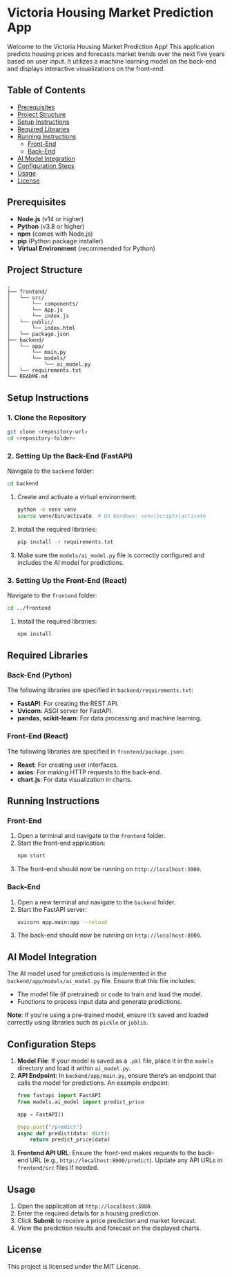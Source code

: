 
# Victoria Housing Market Prediction App

Welcome to the Victoria Housing Market Prediction App! This application predicts housing prices and forecasts market trends over the next five years based on user input. It utilizes a machine learning model on the back-end and displays interactive visualizations on the front-end.

## Table of Contents
- [Prerequisites](#prerequisites)
- [Project Structure](#project-structure)
- [Setup Instructions](#setup-instructions)
- [Required Libraries](#required-libraries)
- [Running Instructions](#running-instructions)
  - [Front-End](#front-end)
  - [Back-End](#back-end)
- [AI Model Integration](#ai-model-integration)
- [Configuration Steps](#configuration-steps)
- [Usage](#usage)
- [License](#license)

## Prerequisites

- **Node.js** (v14 or higher)
- **Python** (v3.8 or higher)
- **npm** (comes with Node.js)
- **pip** (Python package installer)
- **Virtual Environment** (recommended for Python)

## Project Structure

```
.
├── frontend/
│   └── src/
│       └── components/
│       └── App.js
│       └── index.js
│   └── public/
│       └── index.html
│   └── package.json
├── backend/
│   └── app/
│       └── main.py
│       └── models/
│           └── ai_model.py
│   └── requirements.txt
└── README.md
```

## Setup Instructions

### 1. Clone the Repository

```bash
git clone <repository-url>
cd <repository-folder>
```

### 2. Setting Up the Back-End (FastAPI)

Navigate to the `backend` folder:

```bash
cd backend
```

1. Create and activate a virtual environment:
   ```bash
   python -m venv venv
   source venv/bin/activate  # On Windows: venv\Scripts\activate
   ```

2. Install the required libraries:
   ```bash
   pip install -r requirements.txt
   ```

3. Make sure the `models/ai_model.py` file is correctly configured and includes the AI model for predictions.

### 3. Setting Up the Front-End (React)

Navigate to the `frontend` folder:

```bash
cd ../frontend
```

1. Install the required libraries:
   ```bash
   npm install
   ```

## Required Libraries

### Back-End (Python)

The following libraries are specified in `backend/requirements.txt`:
- **FastAPI**: For creating the REST API.
- **Uvicorn**: ASGI server for FastAPI.
- **pandas**, **scikit-learn**: For data processing and machine learning.

### Front-End (React)

The following libraries are specified in `frontend/package.json`:
- **React**: For creating user interfaces.
- **axios**: For making HTTP requests to the back-end.
- **chart.js**: For data visualization in charts.

## Running Instructions

### Front-End

1. Open a terminal and navigate to the `frontend` folder.
2. Start the front-end application:
   ```bash
   npm start
   ```
3. The front-end should now be running on `http://localhost:3000`.

### Back-End

1. Open a new terminal and navigate to the `backend` folder.
2. Start the FastAPI server:
   ```bash
   uvicorn app.main:app --reload
   ```
3. The back-end should now be running on `http://localhost:8000`.

## AI Model Integration

The AI model used for predictions is implemented in the `backend/app/models/ai_model.py` file. Ensure that this file includes:
- The model file (if pretrained) or code to train and load the model.
- Functions to process input data and generate predictions.

**Note**: If you’re using a pre-trained model, ensure it’s saved and loaded correctly using libraries such as `pickle` or `joblib`.

## Configuration Steps

1. **Model File**: If your model is saved as a `.pkl` file, place it in the `models` directory and load it within `ai_model.py`.
2. **API Endpoint**: In `backend/app/main.py`, ensure there’s an endpoint that calls the model for predictions. An example endpoint:
   ```python
   from fastapi import FastAPI
   from models.ai_model import predict_price

   app = FastAPI()

   @app.post("/predict")
   async def predict(data: dict):
       return predict_price(data)
   ```
3. **Frontend API URL**: Ensure the front-end makes requests to the back-end URL (e.g., `http://localhost:8000/predict`). Update any API URLs in `frontend/src` files if needed.

## Usage

1. Open the application at `http://localhost:3000`.
2. Enter the required details for a housing prediction.
3. Click **Submit** to receive a price prediction and market forecast.
4. View the prediction results and forecast on the displayed charts.

## License

This project is licensed under the MIT License.
